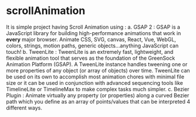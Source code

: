 # scrollAnimation
It is simple project having Scroll Animation using :
a. GSAP 2 :
   GSAP is a JavaScript library for building high-performance animations that work in **every** major browser. 
   Animate CSS, SVG, canvas, React, Vue, WebGL, colors, strings, motion paths, generic objects...anything JavaScript can touch!
b. TweenLite :
   TweenLite is an extremely fast, lightweight, and flexible animation tool that serves as the foundation of the GreenSock Animation Platform (GSAP). A TweenLite    instance handles tweening one or more properties of any object (or array of objects) over time. TweenLite can be used on its own to accomplish most animation chores with minimal file size or it can be used in conjunction with advanced sequencing tools like TimelineLite or TimelineMax to make complex tasks much simpler.
c. Bezier Plugin :
   Animate virtually any property (or properties) along a curved Bezier path which you define as an array of points/values that can be interpreted 4 different ways.
